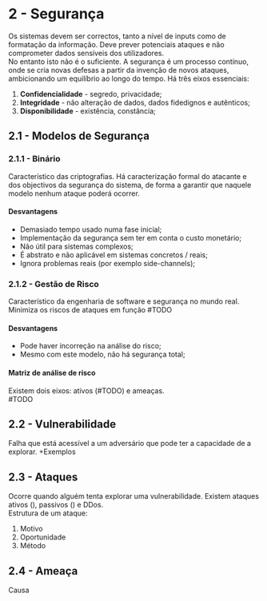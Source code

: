 # 2 - Segurança

Os sistemas devem ser correctos, tanto a nível de inputs como de formatação da informação. Deve prever potenciais ataques e não comprometer dados sensíveis dos utilizadores. <br>
No entanto isto não é o suficiente. A segurança é um processo contínuo, onde se cria novas defesas a partir da invenção de novos ataques, ambicionando um equilíbrio ao longo do tempo. Há três eixos essenciais:

1. **Confidencialidade** - segredo, privacidade;
2. **Integridade** - não alteração de dados, dados fidedignos e autênticos;
3. **Disponibilidade** - existência, constância;

## 2.1 - Modelos de Segurança

### 2.1.1 - Binário

Característico das criptografias. Há caracterização formal do atacante e dos objectivos da segurança do sistema, de forma a garantir que naquele modelo nenhum ataque poderá ocorrer.

#### Desvantagens

- Demasiado tempo usado numa fase inicial;
- Implementação da segurança sem ter em conta o custo monetário;
- Não útil para sistemas complexos;
- É abstrato e não aplicável em sistemas concretos / reais;
- Ignora problemas reais (por exemplo side-channels);

### 2.1.2 - Gestão de Risco

Característico da engenharia de software e segurança no mundo real. Minimiza os riscos de ataques em função 
#TODO

#### Desvantagens

- Pode haver incorreção na análise do risco;
- Mesmo com este modelo, não há segurança total;

#### Matriz de análise de risco

Existem dois eixos: ativos (#TODO) e ameaças.  
#TODO

## 2.2 - Vulnerabilidade

Falha que está acessível a um adversário que pode ter a capacidade de a explorar. +Exemplos

## 2.3 - Ataques

Ocorre quando alguém tenta explorar uma vulnerabilidade. Existem ataques ativos (), passivos () e DDos. <br>
Estrutura de um ataque:

1. Motivo
2. Oportunidade
3. Método

## 2.4 - Ameaça

Causa 
